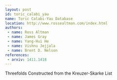 ```yaml
---
layout: post
id: toric_calabi_yau
name: Toric Calabi-Yau Database
location: http://www.rossealtman.com/index.html
authors:
 - name: Ross Altman
 - name: James Gray
 - name: Yang-Hui He
 - name: Vishnu Jejjala
 - name: Brent D. Nelson
references:
 - arxiv: 1411.1418
---
```


Threefolds Constructed from the Kreuzer-Skarke List
